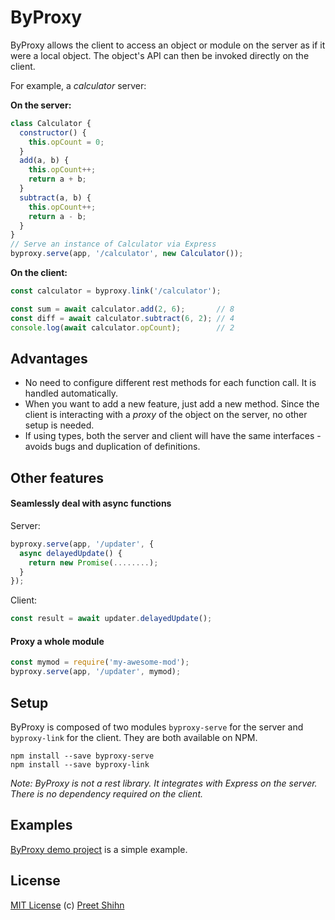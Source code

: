 # ByProxy

ByProxy allows the client to access an object or module on the server as if it were a local object. The object's API can then be invoked directly on the client.

For example, a *calculator* server:

**On the server:**
```javascript
class Calculator {
  constructor() {
    this.opCount = 0;
  }
  add(a, b) {
    this.opCount++;
    return a + b;
  }
  subtract(a, b) {
    this.opCount++;
    return a - b;
  }
}
// Serve an instance of Calculator via Express
byproxy.serve(app, '/calculator', new Calculator()); 
```

**On the client:**
```javascript
const calculator = byproxy.link('/calculator');

const sum = await calculator.add(2, 6);       // 8
const diff = await calculator.subtract(6, 2); // 4
console.log(await calculator.opCount);        // 2
```

## Advantages
* No need to configure different rest methods for each function call. It is handled automatically. 
* When you want to add a new feature, just add a new method. Since the client is interacting with a *proxy* of the object on the server, no other setup is needed. 
* If using types, both the server and client will have the same interfaces - avoids bugs and duplication of definitions. 

## Other features

#### Seamlessly deal with async functions
Server: 
```javascript
byproxy.serve(app, '/updater', {
  async delayedUpdate() {
    return new Promise(........);
  }
}); 
```
Client:
```javascript
const result = await updater.delayedUpdate();
```

#### Proxy a whole module
```javascript
const mymod = require('my-awesome-mod');
byproxy.serve(app, '/updater', mymod);
```

## Setup

ByProxy is composed of two modules `byproxy-serve` for the server and `byproxy-link` for the client. 
They are both available on NPM.

```
npm install --save byproxy-serve
npm install --save byproxy-link
```

*Note: ByProxy is not a rest library. It integrates with Express on the server. There is no dependency required on the client.*

## Examples
[ByProxy demo project](https://github.com/pshihn/byproxy-demo) is a simple example.

## License
[MIT License](https://github.com/pshihn/byproxy/blob/master/LICENSE) (c) [Preet Shihn](https://twitter.com/preetster)
